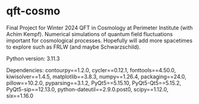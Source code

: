 # qft-cosmo
Final Project for Winter 2024 QFT in Cosmology at Perimeter Institute (with Achim Kempf). 
Numerical simulations of quantum field fluctuations important for cosmological processes. 
Hopefully will add more spacetimes to explore such as FRLW (and maybe Schwarzschild).


Python version: 3.11.3

Dependencies: contourpy==1.2.0, cycler==0.12.1, fonttools==4.50.0, kiwisolver==1.4.5, matplotlib==3.8.3, numpy==1.26.4, packaging==24.0, pillow==10.2.0, pyparsing==3.1.2, PyQt5==5.15.10, PyQt5-Qt5==5.15.2, PyQt5-sip==12.13.0, python-dateutil==2.9.0.post0, scipy==1.12.0, six==1.16.0
